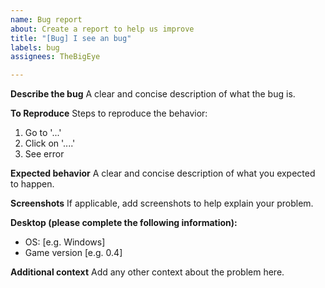 ```yaml
---
name: Bug report
about: Create a report to help us improve
title: "[Bug] I see an bug"
labels: bug
assignees: TheBigEye

---
```


**Describe the bug**
A clear and concise description of what the bug is.

**To Reproduce**
Steps to reproduce the behavior:
1. Go to '...'
2. Click on '....'
3. See error

**Expected behavior**
A clear and concise description of what you expected to happen.

**Screenshots**
If applicable, add screenshots to help explain your problem.

**Desktop (please complete the following information):**
 - OS: [e.g. Windows]
- Game version [e.g. 0.4]

**Additional context**
Add any other context about the problem here.

